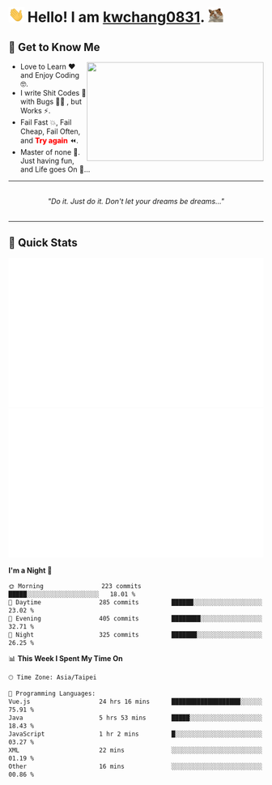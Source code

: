 <h1> <img src="./assets/hi.gif" height="30px"> Hello! I am <a href="https://github.com/kwchang0831">kwchang0831</a>. <img src="./assets/cool-cat.gif" height="30px"> </h1>
</h1>

## 🎉 Get to Know Me

<a href="#"><img align="right" src="https://media.tenor.com/S5qCffxIFdUAAAAC/the-muppet-kermit-the-frog.gif" width="349" height="195" /></a>

- Love to Learn ❤️ and Enjoy Coding 🤓.
- I write Shit Codes 💩 with Bugs 🐛🐛 , but Works ⚡️.
- Fail Fast 💥, Fail Cheap, Fail Often, and <span style="color:red;font-weight:800;">Try again</span> ⏪️.
- Master of none 🤪. Just having fun, and Life goes On 🌱...

<hr/>
<br/>
<div align="center">
<i>"Do it. Just do it. Don't let your dreams be dreams..." </i>
</div>
<br/>
<hr/>

## 🙈 Quick Stats

![overview](https://raw.githubusercontent.com/kwchang0831/kwchang0831/output/generated/overview.svg)
![languages](https://raw.githubusercontent.com/kwchang0831/kwchang0831/output/generated/languages.svg)

<!--START_SECTION:waka-->
**I'm a Night 🦉** 

```text
🌞 Morning                223 commits         █████░░░░░░░░░░░░░░░░░░░░   18.01 % 
🌆 Daytime                285 commits         ██████░░░░░░░░░░░░░░░░░░░   23.02 % 
🌃 Evening                405 commits         ████████░░░░░░░░░░░░░░░░░   32.71 % 
🌙 Night                  325 commits         ███████░░░░░░░░░░░░░░░░░░   26.25 % 
```


📊 **This Week I Spent My Time On** 

```text
🕑︎ Time Zone: Asia/Taipei

💬 Programming Languages: 
Vue.js                   24 hrs 16 mins      ███████████████████░░░░░░   75.91 % 
Java                     5 hrs 53 mins       █████░░░░░░░░░░░░░░░░░░░░   18.43 % 
JavaScript               1 hr 2 mins         █░░░░░░░░░░░░░░░░░░░░░░░░   03.27 % 
XML                      22 mins             ░░░░░░░░░░░░░░░░░░░░░░░░░   01.19 % 
Other                    16 mins             ░░░░░░░░░░░░░░░░░░░░░░░░░   00.86 % 
```


<!--END_SECTION:waka-->
